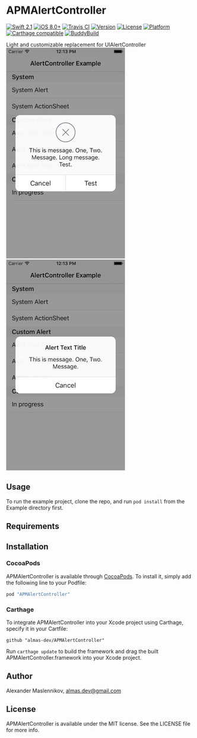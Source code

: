 # APMAlertController

[![Swift 2.1](https://img.shields.io/badge/Swift%20Version-2.1-orange.svg)](https://developer.apple.com/swift/)
[![iOS 8.0+](https://img.shields.io/badge/iOS%20Version-8.0+-blue.svg)](https://developer.apple.com/ios/)
[![Travis CI](https://travis-ci.org/almas-dev/APMAlertController.svg?branch=develop)](https://travis-ci.org/almas-dev/APMAlertController)
[![Version](https://img.shields.io/cocoapods/v/APMAlertController.svg?style=flat)](http://cocoapods.org/pods/APMAlertController)
[![License](https://img.shields.io/cocoapods/l/APMAlertController.svg?style=flat)](http://cocoapods.org/pods/APMAlertController)
[![Platform](https://img.shields.io/cocoapods/p/APMAlertController.svg?style=flat)](http://cocoapods.org/pods/APMAlertController)
[![Carthage compatible](https://img.shields.io/badge/Carthage-compatible-4BC51D.svg?style=flat)](https://github.com/Carthage/Carthage)
[![BuddyBuild](https://dashboard.buddybuild.com/api/statusImage?appID=56e7b3ec501a7001005978b2&branch=develop&build=latest)](https://dashboard.buddybuild.com/apps/56e7b3ec501a7001005978b2/build/latest)

Light and customizable replacement for UIAlertController  
![Screenshot1](/Screenshots/Screenshot1.png) ![Screenshot1](/Screenshots/Screenshot2.png)

## Usage

To run the example project, clone the repo, and run `pod install` from the Example directory first.

## Requirements

## Installation

### CocoaPods

APMAlertController is available through [CocoaPods](http://cocoapods.org). To install
it, simply add the following line to your Podfile:

```ruby
pod "APMAlertController"
```

### Carthage

To integrate APMAlertController into your Xcode project using Carthage, specify it in your Cartfile:

```ogdl
github "almas-dev/APMAlertController"
```

Run `carthage update` to build the framework and drag the built APMAlertController.framework into your Xcode project.

## Author

Alexander Maslennikov, almas.dev@gmail.com

## License

APMAlertController is available under the MIT license. See the LICENSE file for more info.
